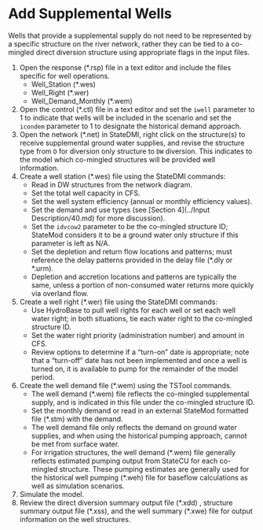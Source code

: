 # Add Supplemental Wells #

Wells that provide a supplemental supply do not need to be represented 
by a specific structure on the river network, rather they can be tied to 
a co-mingled direct diversion structure using appropriate flags in the 
input files.  

1.	Open the response (\*.rsp) file in a text editor and include the files 
specific for well operations. 
	* Well_Station (\*.wes)
	* Well_Right (\*.wer)
	* Well_Demand_Monthly (\*.wem)
2.	Open the control (\*.ctl) file in a text editor and set the `iwell` 
parameter to 1 to indicate that wells will be included in the scenario 
and set the `icondem` parameter to 1 to designate the historical demand 
approach.
3.	Open the network (\*.net) in StateDMI, right click on the structure(s) 
to receive supplemental ground water supplies, and revise the structure 
type from `D` for diversion only structure to `DW` diversion. This indicates 
to the model which co-mingled structures will be provided well information. 
4.	Create a well station (\*.wes) file using the StateDMI commands:
	* Read in DW structures from the network diagram.
	* Set the total well capacity in CFS.
	* Set the well system efficiency (annual or monthly efficiency values). 
	* Set the demand and use types (see [Section 4](../Input Description/40.md) 
	for more discussion).
	* Set the `idvcow2` parameter to be the co-mingled structure ID; StateMod 
	considers it to be a ground water only structure if this parameter is left as 
	N/A.
	* Set the depletion and return flow locations and patterns; must reference 
	the delay patterns provided in the delay file (\*.dly or \*.urm).
	* Depletion and accretion locations and patterns are typically the same, 
	unless a portion of non-consumed water returns more quickly via overland flow. 
5.	Create a well right (\*.wer) file using the StateDMI commands:
	* Use HydroBase to pull well rights for each well or set each well water 
	right; in both situations, tie each water right to the co-mingled structure ID.
	* Set the water right priority (administration number) and amount in CFS.
	* Review options to determine if a “turn-on” date is appropriate; note that 
	a “turn-off” date has not been implemented and once a well is turned on, it is 
	available to pump for the remainder of the model period.
6.	Create the well demand file (\*.wem) using the TSTool commands.
	* The well demand (\*.wem) file reflects the co-mingled supplemental supply, 
	and is indicated in this file under the co-mingled structure ID. 
	* Set the monthly demand or read in an external StateMod formatted file 
	(\*.stm) with the demand.
	* The well demand file only reflects the demand on ground water supplies, 
	and when using the historical pumping approach, cannot be met from surface water. 
	* For irrigation structures, the well demand (\*.wem) file generally reflects 
	estimated pumping output from StateCU for each co-mingled structure. These pumping 
	estimates are generally used for the historical well pumping (\*.weh) file for 
	baseflow calculations as well as simulation scenarios.
7.	Simulate the model. 
8.	Review the direct diversion summary output file (\*.xdd) , structure summary output 
file (\*.xss), and the well summary (\*.xwe) file for output information on the well 
structures. 
